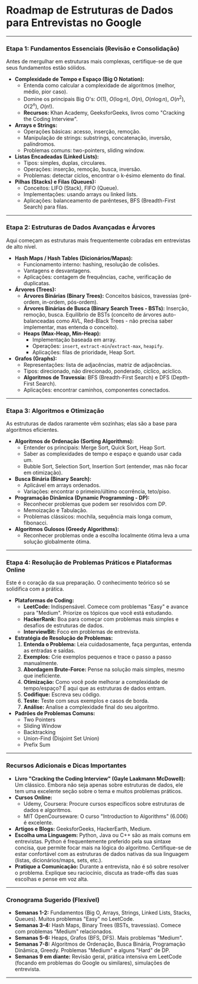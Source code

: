 # Roadmap de Estruturas de Dados para Entrevistas no Google

---

### Etapa 1: Fundamentos Essenciais (Revisão e Consolidação)

Antes de mergulhar em estruturas mais complexas, certifique-se de que seus fundamentos estão sólidos.

* **Complexidade de Tempo e Espaço (Big O Notation):**
    * Entenda como calcular a complexidade de algoritmos (melhor, médio, pior caso).
    * Domine os principais Big O's: $O(1)$, $O(\log n)$, $O(n)$, $O(n \log n)$, $O(n^2)$, $O(2^n)$, $O(n!)$.
    * **Recursos:** Khan Academy, GeeksforGeeks, livros como "Cracking the Coding Interview".
* **Arrays e Strings:**
    * Operações básicas: acesso, inserção, remoção.
    * Manipulação de strings: substrings, concatenação, inversão, palíndromos.
    * Problemas comuns: two-pointers, sliding window.
* **Listas Encadeadas (Linked Lists):**
    * Tipos: simples, duplas, circulares.
    * Operações: inserção, remoção, busca, inversão.
    * Problemas: detectar ciclos, encontrar o k-ésimo elemento do final.
* **Pilhas (Stacks) e Filas (Queues):**
    * Conceitos: LIFO (Stack), FIFO (Queue).
    * Implementações: usando arrays ou linked lists.
    * Aplicações: balanceamento de parênteses, BFS (Breadth-First Search) para filas.

---

### Etapa 2: Estruturas de Dados Avançadas e Árvores

Aqui começam as estruturas mais frequentemente cobradas em entrevistas de alto nível.

* **Hash Maps / Hash Tables (Dicionários/Mapas):**
    * Funcionamento interno: hashing, resolução de colisões.
    * Vantagens e desvantagens.
    * Aplicações: contagem de frequências, cache, verificação de duplicatas.
* **Árvores (Trees):**
    * **Árvores Binárias (Binary Trees):** Conceitos básicos, travessias (pré-ordem, in-ordem, pós-ordem).
    * **Árvores Binárias de Busca (Binary Search Trees - BSTs):** Inserção, remoção, busca. Equilíbrio de BSTs (conceito de árvores auto-balanceadas como AVL, Red-Black Trees - não precisa saber implementar, mas entenda o conceito).
    * **Heaps (Max-Heap, Min-Heap):**
        * Implementação baseada em array.
        * Operações: `insert`, `extract-min`/`extract-max`, `heapify`.
        * Aplicações: filas de prioridade, Heap Sort.
* **Grafos (Graphs):**
    * Representações: lista de adjacências, matriz de adjacências.
    * Tipos: direcionado, não direcionado, ponderado, cíclico, acíclico.
    * **Algoritmos de Travessia:** BFS (Breadth-First Search) e DFS (Depth-First Search).
    * Aplicações: encontrar caminhos, componentes conectados.

---

### Etapa 3: Algoritmos e Otimização

As estruturas de dados raramente vêm sozinhas; elas são a base para algoritmos eficientes.

* **Algoritmos de Ordenação (Sorting Algorithms):**
    * Entender os principais: Merge Sort, Quick Sort, Heap Sort.
    * Saber as complexidades de tempo e espaço e quando usar cada um.
    * Bubble Sort, Selection Sort, Insertion Sort (entender, mas não focar em otimização).
* **Busca Binária (Binary Search):**
    * Aplicável em arrays ordenados.
    * Variações: encontrar o primeiro/último ocorrência, teto/piso.
* **Programação Dinâmica (Dynamic Programming - DP):**
    * Reconhecer problemas que podem ser resolvidos com DP.
    * Memoização e Tabulação.
    * Problemas clássicos: mochila, sequência mais longa comum, fibonacci.
* **Algoritmos Gulosos (Greedy Algorithms):**
    * Reconhecer problemas onde a escolha localmente ótima leva a uma solução globalmente ótima.

---

### Etapa 4: Resolução de Problemas Práticos e Plataformas Online

Este é o coração da sua preparação. O conhecimento teórico só se solidifica com a prática.

* **Plataformas de Coding:**
    * **LeetCode:** Indispensável. Comece com problemas "Easy" e avance para "Medium". Priorize os tópicos que você está estudando.
    * **HackerRank:** Boa para começar com problemas mais simples e desafios de estruturas de dados.
    * **InterviewBit:** Foco em problemas de entrevista.
* **Estratégia de Resolução de Problemas:**
    1.  **Entenda o Problema:** Leia cuidadosamente, faça perguntas, entenda as entradas e saídas.
    2.  **Exemplos:** Crie exemplos pequenos e trace o passo a passo manualmente.
    3.  **Abordagem Brute-Force:** Pense na solução mais simples, mesmo que ineficiente.
    4.  **Otimização:** Como você pode melhorar a complexidade de tempo/espaço? É aqui que as estruturas de dados entram.
    5.  **Codifique:** Escreva seu código.
    6.  **Teste:** Teste com seus exemplos e casos de borda.
    7.  **Análise:** Analise a complexidade final do seu algoritmo.
* **Padrões de Problemas Comuns:**
    * Two Pointers
    * Sliding Window
    * Backtracking
    * Union-Find (Disjoint Set Union)
    * Prefix Sum

---

### Recursos Adicionais e Dicas Importantes

* **Livro "Cracking the Coding Interview" (Gayle Laakmann McDowell):** Um clássico. Embora não seja apenas sobre estruturas de dados, ele tem uma excelente seção sobre o tema e muitos problemas práticos.
* **Cursos Online:**
    * Udemy, Coursera: Procure cursos específicos sobre estruturas de dados e algoritmos.
    * MIT OpenCourseware: O curso "Introduction to Algorithms" (6.006) é excelente.
* **Artigos e Blogs:** GeeksforGeeks, HackerEarth, Medium.
* **Escolha uma Linguagem:** Python, Java ou C++ são as mais comuns em entrevistas. Python é frequentemente preferido pela sua sintaxe concisa, que permite focar mais na lógica do algoritmo. Certifique-se de estar confortável com as estruturas de dados nativas da sua linguagem (listas, dicionários/maps, sets, etc.).
* **Pratique a Comunicação:** Durante a entrevista, não é só sobre resolver o problema. Explique seu raciocínio, discuta as trade-offs das suas escolhas e pense em voz alta.

---

### Cronograma Sugerido (Flexível)

* **Semanas 1-2:** Fundamentos (Big O, Arrays, Strings, Linked Lists, Stacks, Queues). Muitos problemas "Easy" no LeetCode.
* **Semanas 3-4:** Hash Maps, Binary Trees (BSTs, travessias). Comece com problemas "Medium" relacionados.
* **Semanas 5-6:** Heaps, Grafos (BFS, DFS). Mais problemas "Medium".
* **Semanas 7-8:** Algoritmos de Ordenação, Busca Binária, Programação Dinâmica, Greedy. Problemas "Medium" e alguns "Hard" de DP.
* **Semanas 9 em diante:** Revisão geral, prática intensiva em LeetCode (focando em problemas do Google ou similares), simulações de entrevista.

---
